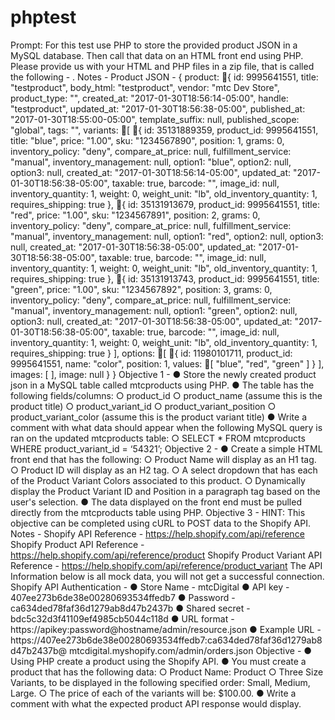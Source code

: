# phptest

Prompt: For this test use PHP to store the provided product JSON in a MySQL database. Then
call that data on an HTML front end using PHP.
Please provide us with your HTML and PHP files in a zip file, that is called the following -
<FirstName>_<LastName>_<MMDDYY>.
Notes -
Product JSON -
{
product: 􀀀{
id: 9995641551,
title: "testproduct",
body_html: "testproduct",
vendor: "mtc Dev Store",
product_type: "",
created_at: "2017-01-30T18:56:14-05:00",
handle: "testproduct",
updated_at: "2017-01-30T18:56:38-05:00",
published_at: "2017-01-30T18:55:00-05:00",
template_suffix: null,
published_scope: "global",
tags: "",
variants: 􀀀[
􀀀{
id: 35131889359,
product_id: 9995641551,
title: "blue",
price: "1.00",
sku: "1234567890",
position: 1,
grams: 0,
inventory_policy: "deny",
compare_at_price: null,
fulfillment_service: "manual",
inventory_management: null,
option1: "blue",
option2: null,
option3: null,
created_at: "2017-01-30T18:56:14-05:00",
updated_at: "2017-01-30T18:56:38-05:00",
taxable: true,
barcode: "",
image_id: null,
inventory_quantity: 1,
weight: 0,
weight_unit: "lb",
old_inventory_quantity: 1,
requires_shipping: true
},
􀀀{
id: 35131913679,
product_id: 9995641551,
title: "red",
price: "1.00",
sku: "1234567891",
position: 2,
grams: 0,
inventory_policy: "deny",
compare_at_price: null,
fulfillment_service: "manual",
inventory_management: null,
option1: "red",
option2: null,
option3: null,
created_at: "2017-01-30T18:56:38-05:00",
updated_at: "2017-01-30T18:56:38-05:00",
taxable: true,
barcode: "",
image_id: null,
inventory_quantity: 1,
weight: 0,
weight_unit: "lb",
old_inventory_quantity: 1,
requires_shipping: true
},
􀀀{
id: 35131913743,
product_id: 9995641551,
title: "green",
price: "1.00",
sku: "1234567892",
position: 3,
grams: 0,
inventory_policy: "deny",
compare_at_price: null,
fulfillment_service: "manual",
inventory_management: null,
option1: "green",
option2: null,
option3: null,
created_at: "2017-01-30T18:56:38-05:00",
updated_at: "2017-01-30T18:56:38-05:00",
taxable: true,
barcode: "",
image_id: null,
inventory_quantity: 1,
weight: 0,
weight_unit: "lb",
old_inventory_quantity: 1,
requires_shipping: true
}
],
options: 􀀀[
􀀀{
id: 11980101711,
product_id: 9995641551,
name: "color",
position: 1,
values: 􀀀[
"blue",
"red",
"green"
]
}
],
images: [ ],
image: null
}
}
Objective 1 -
● Store the newly created product json in a MySQL table called mtcproducts using PHP.
● The table has the following fields/columns:
○ product_id
○ product_name (assume this is the product title)
○ product_variant_id
○ product_variant_position
○ product_variant_color (assume this is the product variant title)
● Write a comment with what data should appear when the following MySQL query is ran
on the updated mtcproducts table:
○ SELECT * FROM mtcproducts WHERE product_variant_id = ‘54321’;
Objective 2 -
● Create a simple HTML front end that has the following:
○ Product Name will display as an H1 tag.
○ Product ID will display as an H2 tag.
○ A select dropdown that has each of the Product Variant Colors associated to this
product.
○ Dynamically display the Product Variant ID and Position in a paragraph tag
based on the user's selection.
● The data displayed on the front end must be pulled directly from the mtcproducts table
using PHP.
Objective 3 -
HINT: This objective can be completed using cURL to POST data to the Shopify API.
Notes -
Shopify API Reference - https://help.shopify.com/api/reference
Shopify Product API Reference - https://help.shopify.com/api/reference/product
Shopify Product Variant API Reference - https://help.shopify.com/api/reference/product_variant
The API Information below is all mock data, you will not get a successful connection.
Shopify API Authentication -
● Store Name - mtcDigital
● API key - 407ee273b6de38e00280693534ffedb7
● Password - ca634ded78faf36d1279ab8d47b2437b
● Shared secret - bdc5c32d3f41109ef4985cb5044c118d
● URL format - https://apikey:password@hostname/admin/resource.json
● Example URL -
https://407ee273b6de38e00280693534ffedb7:ca634ded78faf36d1279ab8d47b2437b@
mtcdigital.myshopify.com/admin/orders.json
Objective -
● Using PHP create a product using the Shopify API.
● You must create a product that has the following data:
○ Product Name: <Your First Name> <Your Last Name> Product
○ Three Size Variants, to be displayed in the following specified order: Small,
Medium, Large.
○ The price of each of the variants will be: $100.00.
● Write a comment with what the expected product API response would display.
